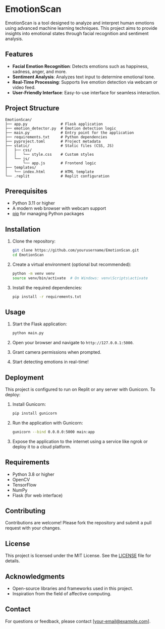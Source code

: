 # EmotionScan
EmotionScan is a tool designed to analyze and interpret human emotions using advanced machine learning techniques. This project aims to provide insights into emotional states through facial recognition and sentiment analysis.

## Features

- **Facial Emotion Recognition**: Detects emotions such as happiness, sadness, anger, and more.
- **Sentiment Analysis**: Analyzes text input to determine emotional tone.
- **Real-Time Processing**: Supports live emotion detection via webcam or video feed.
- **User-Friendly Interface**: Easy-to-use interface for seamless interaction.

## Project Structure

```
EmotionScan/
├── app.py               # Flask application
├── emotion_detector.py  # Emotion detection logic
├── main.py              # Entry point for the application
├── requirements.txt     # Python dependencies
├── pyproject.toml       # Project metadata
├── static/              # Static files (CSS, JS)
│   ├── css/
│   │   └── style.css    # Custom styles
│   └── js/
│       └── app.js       # Frontend logic
├── templates/
│   └── index.html       # HTML template
└── .replit              # Replit configuration
```

## Prerequisites

- Python 3.11 or higher
- A modern web browser with webcam support
- [pip](https://pip.pypa.io/en/stable/) for managing Python packages

## Installation

1. Clone the repository:

    ```bash
    git clone https://github.com/yourusername/EmotionScan.git
    cd EmotionScan
    ```

2. Create a virtual environment (optional but recommended):

    ```bash
    python -m venv venv
    source venv/bin/activate  # On Windows: venv\Scripts\activate
    ```

3. Install the required dependencies:

    ```bash
    pip install -r requirements.txt
    ```

## Usage

1. Start the Flask application:

    ```bash
    python main.py
    ```

2. Open your browser and navigate to `http://127.0.0.1:5000`.

3. Grant camera permissions when prompted.

4. Start detecting emotions in real-time!

## Deployment

This project is configured to run on Replit or any server with Gunicorn. To deploy:

1. Install Gunicorn:

    ```bash
    pip install gunicorn
    ```

2. Run the application with Gunicorn:

    ```bash
    gunicorn --bind 0.0.0.0:5000 main:app
    ```

3. Expose the application to the internet using a service like ngrok or deploy it to a cloud platform.

## Requirements

- Python 3.8 or higher
- OpenCV
- TensorFlow
- NumPy
- Flask (for web interface)

## Contributing

Contributions are welcome! Please fork the repository and submit a pull request with your changes.

## License

This project is licensed under the MIT License. See the [LICENSE](LICENSE) file for details.

## Acknowledgments

- Open-source libraries and frameworks used in this project.
- Inspiration from the field of affective computing.

## Contact

For questions or feedback, please contact [your-email@example.com].
